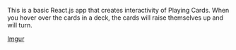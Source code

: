 This is a basic React.js app that creates interactivity of Playing Cards. When you hover over the cards in a deck, the cards will raise themselves up and will turn. 

[Imgur](http://i.imgur.com/3FEysbr.gifv)